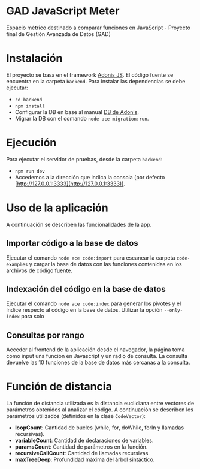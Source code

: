 # GAD JavaScript Meter
Espacio métrico destinado a comparar funciones en JavaScript - Proyecto final de Gestión Avanzada de Datos (GAD)

# Instalación
El proyecto se basa en el framework [Adonis JS](https://docs.adonisjs.com/guides/introduction).
El código fuente se encuentra en la carpeta `backend`.
Para instalar las dependencias se debe ejecutar:
- `cd backend`
- `npm install`
- Configurar la DB en base al manual [DB de Adonis](https://docs.adonisjs.com/guides/database/introduction).
- Migrar la DB con el comando `node ace migration:run`.

# Ejecución
Para ejecutar el servidor de pruebas, desde la carpeta `backend`:
- `npm run dev`
- Accedemos a la dirección que indica la consola (por defecto [http://127.0.0.1:3333](http://127.0.0.1:3333)).

# Uso de la aplicación
A continuación se describen las funcionalidades de la app.

## Importar código a la base de datos
Ejecutar el comando `node ace code:import` para escanear la carpeta `code-examples` y cargar la base de datos
con las funciones contenidas en los archivos de código fuente.

## Indexación del código en la base de datos
Ejecutar el comando `node ace code:index` para generar los pivotes y el índice respecto al código en la base de datos.
Utilizar la opción `--only-index` para solo 

## Consultas por rango
Acceder al frontend de la aplicación desde el navegador, la página toma como input una función
en Javascript y un radio de consulta. La consulta devuelve las 10 funciones de la base de datos más cercanas
a la consulta.

# Función de distancia
La función de distancia utilizada es la distancia euclidiana entre vectores de parámetros obtenidos al analizar el código.
A continuación se describen los parámetros utilizados (definidos en la clase `CodeVector`):
- **loopCount**: Cantidad de bucles (while, for, doWhile, forIn y llamadas recursivas).
- **variableCount**: Cantidad de declaraciones de variables.
- **paramsCount**: Cantidad de parámetros en la función.
- **recursiveCallCount**: Cantidad de llamadas recursivas.
- **maxTreeDeep**: Profundidad máxima del árbol sintáctico.